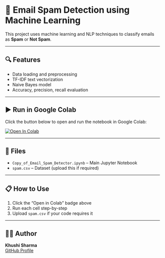# 📧 Email Spam Detection using Machine Learning

This project uses machine learning and NLP techniques to classify emails as **Spam** or **Not Spam**.

---

## 🔍 Features

- Data loading and preprocessing  
- TF-IDF text vectorization  
- Naive Bayes model  
- Accuracy, precision, recall evaluation

---

## ▶️ Run in Google Colab

Click the button below to open and run the notebook in Google Colab:

[![Open In Colab](https://colab.research.google.com/assets/colab-badge.svg)](https://colab.research.google.com/github/khushisharma-hub/Email-Spam-Detection/blob/main/Copy_of_Email_Spam_Detector.ipynb)

---

## 📁 Files

- `Copy_of_Email_Spam_Detector.ipynb` – Main Jupyter Notebook  
- `spam.csv` – Dataset (upload this if required)

---

## 📋 How to Use

1. Click the “Open in Colab” badge above  
2. Run each cell step-by-step  
3. Upload `spam.csv` if your code requires it

---

## 👩‍💻 Author

**Khushi Sharma**  
[GitHub Profile](https://github.com/khushisharma-hub)
